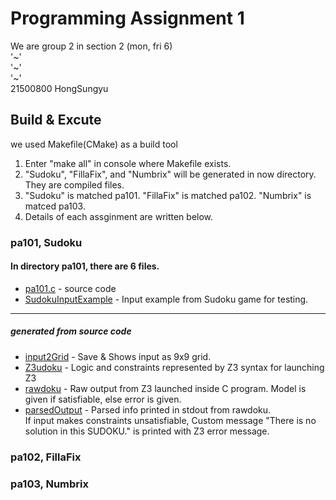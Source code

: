 # Programming Assignment 1

We are group 2 in section 2 (mon, fri 6)  
'~'  
'~'  
'~'  
21500800 HongSungyu  

## Build & Excute

we used Makefile(CMake) as a build tool  

1. Enter "make all" in console where Makefile exists.  
2. "Sudoku", "FillaFix", and "Numbrix" will be generated in now directory. They are compiled files.  
3. "Sudoku" is matched pa101. "FillaFix" is matched pa102. "Numbrix" is matced pa103.     
4. Details of each assginment are written below.  

### pa101, Sudoku  

#### In directory pa101, there are 6 files.   
* [pa101.c](pa101/pa101.c) - source code  
* [SudokuInputExample](pa101/SudokuInputExample.txt) - Input example from Sudoku game for testing.  
---  
##### generated from source code  
* [input2Grid](pa101/input2Grid.txt) - Save & Shows input as 9x9 grid.  
* [Z3udoku](pa101/Z3udoku) - Logic and constraints represented by Z3 syntax for launching Z3  
* [rawdoku](pa101/rawdoku) - Raw output from Z3 launched inside C program. Model is given if satisfiable, else error is given.    
* [parsedOutput](pa101/parsedOutput.txt) - Parsed info printed in stdout from rawdoku.  
If input makes constraints unsatisfiable, Custom message "There is no solution in this SUDOKU." is printed with Z3 error message.  


### pa102, FillaFix  
### pa103, Numbrix  

